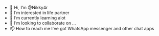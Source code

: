- 👋 Hi, I’m @Nikky4r
- 👀 I’m interested in life partner
- 🌱 I’m currently learning alot
- 💞️ I’m looking to collaborate on ...
- 📫 How to reach me I've got WhatsApp messenger and other chat apps


<!---
Nikky4r/Nikky4r is a ✨ special ✨ repository because its `README.md` (this file) appears on your GitHub profile.
You can click the Preview link to take a look at your changes.
--->
